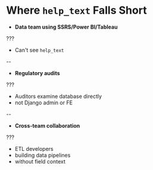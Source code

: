 # Where `help_text` Falls Short

- **Data team using SSRS/Power BI/Tableau**

???

- Can't see `help_text`

--

- **Regulatory audits**

???

- Auditors examine database directly
- not Django admin or FE

--

- **Cross-team collaboration**

???

- ETL developers
- building data pipelines
- without field context
